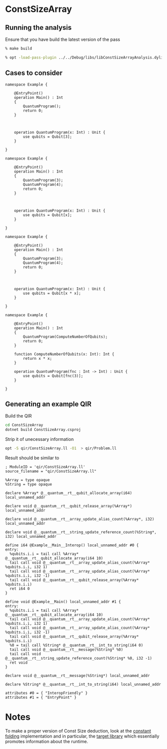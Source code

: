 # ConstSizeArray

## Running the analysis

Ensure that you have build the latest version of the pass

```sh
% make build
```

```sh
% opt -load-pass-plugin ../../Debug/libs/libConstSizeArrayAnalysis.dylib --passes="print<const-size-array-analysis>" -disable-output analysis-problem.ll
```

## Cases to consider

```qsharp
namespace Example {

    @EntryPoint()
    operation Main() : Int
    {
        QuantumProgram();
        return 0;
    }



    operation QuantumProgram(x: Int) : Unit {
        use qubits = Qubit[3];
    }

}
```

```qsharp
namespace Example {

    @EntryPoint()
    operation Main() : Int
    {
        QuantumProgram(3);
        QuantumProgram(4);
        return 0;
    }



    operation QuantumProgram(x: Int) : Unit {
        use qubits = Qubit[x];
    }

}
```

```qsharp
namespace Example {

    @EntryPoint()
    operation Main() : Int
    {
        QuantumProgram(3);
        QuantumProgram(4);
        return 0;
    }



    operation QuantumProgram(x: Int) : Unit {
        use qubits = Qubit[x * x];
    }

}
```

```qsharp
namespace Example {

    @EntryPoint()
    operation Main() : Int
    {
        QuantumProgram(ComputeNumberOfQubits);
        return 0;
    }

    function ComputeNumberOfQubits(x: Int): Int {
        return x * x;
    }

    operation QuantumProgram(fnc : Int -> Int) : Unit {
        use qubits = Qubit[fnc(3)];
    }

}
```

## Generating an example QIR

Build the QIR

```sh
cd ConstSizeArray
dotnet build ConstSizeArray.csproj
```

Strip it of unecessary information

```sh
opt -S qir/ConstSizeArray.ll -O1  > qir/Problem.ll
```

Result should be similar to

```
; ModuleID = 'qir/ConstSizeArray.ll'
source_filename = "qir/ConstSizeArray.ll"

%Array = type opaque
%String = type opaque

declare %Array* @__quantum__rt__qubit_allocate_array(i64) local_unnamed_addr

declare void @__quantum__rt__qubit_release_array(%Array*) local_unnamed_addr

declare void @__quantum__rt__array_update_alias_count(%Array*, i32) local_unnamed_addr

declare void @__quantum__rt__string_update_reference_count(%String*, i32) local_unnamed_addr

define i64 @Example__Main__Interop() local_unnamed_addr #0 {
entry:
  %qubits.i.i = tail call %Array* @__quantum__rt__qubit_allocate_array(i64 10)
  tail call void @__quantum__rt__array_update_alias_count(%Array* %qubits.i.i, i32 1)
  tail call void @__quantum__rt__array_update_alias_count(%Array* %qubits.i.i, i32 -1)
  tail call void @__quantum__rt__qubit_release_array(%Array* %qubits.i.i)
  ret i64 0
}

define void @Example__Main() local_unnamed_addr #1 {
entry:
  %qubits.i.i = tail call %Array* @__quantum__rt__qubit_allocate_array(i64 10)
  tail call void @__quantum__rt__array_update_alias_count(%Array* %qubits.i.i, i32 1)
  tail call void @__quantum__rt__array_update_alias_count(%Array* %qubits.i.i, i32 -1)
  tail call void @__quantum__rt__qubit_release_array(%Array* %qubits.i.i)
  %0 = tail call %String* @__quantum__rt__int_to_string(i64 0)
  tail call void @__quantum__rt__message(%String* %0)
  tail call void @__quantum__rt__string_update_reference_count(%String* %0, i32 -1)
  ret void
}

declare void @__quantum__rt__message(%String*) local_unnamed_addr

declare %String* @__quantum__rt__int_to_string(i64) local_unnamed_addr

attributes #0 = { "InteropFriendly" }
attributes #1 = { "EntryPoint" }
```

# Notes

To make a proper version of Const Size deduction, look at the [constant folding](https://llvm.org/doxygen/ConstantFolding_8cpp_source.html) implementation and in particular, the [target library](https://llvm.org/doxygen/classllvm_1_1TargetLibraryInfo.html) which essentially promotes information about the runtime.
